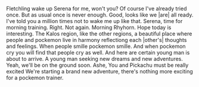 Fletchling wake up Serena for me, won't you?
Of course I've already tried once.
But as usual once is never enough.
Good, looks like we |are| all ready.
I've told you a million times not to wake me up like that.
Serena, time for morning training.
Right.
Not again.
Morning Rhyhorn.
Hope today is interesting.
The Kalos region, like the other regions, a beautiful place where people and pockemon live in harmony reflectiong each |other's| thoughts and feelings. When people smille pockemon smille. And when pockemon cry you will find that people cry as well. And here are certain young man is about to arrive. A young man seeking new dreams and new adventures.
Yeah, we'll be on the ground soon.
Ashe, You and Pickachu must be really excited
We're starting a brand new adventure, there's nothing more exciting for a pockemon trainer.
